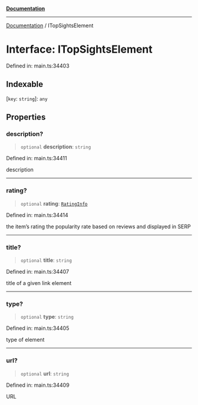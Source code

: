 [**Documentation**](../README.md)

***

[Documentation](../README.md) / ITopSightsElement

# Interface: ITopSightsElement

Defined in: main.ts:34403

## Indexable

\[`key`: `string`\]: `any`

## Properties

### description?

> `optional` **description**: `string`

Defined in: main.ts:34411

description

***

### rating?

> `optional` **rating**: [`RatingInfo`](../classes/RatingInfo.md)

Defined in: main.ts:34414

the item’s rating 
the popularity rate based on reviews and displayed in SERP

***

### title?

> `optional` **title**: `string`

Defined in: main.ts:34407

title of a given link element

***

### type?

> `optional` **type**: `string`

Defined in: main.ts:34405

type of element

***

### url?

> `optional` **url**: `string`

Defined in: main.ts:34409

URL
